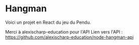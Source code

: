 # Hangman

Voici un projet en React du jeu du Pendu.

Merci à alexischarp-education pour l'API
Lien vers l'API : https://github.com/alexischarp-education/node-hangman-api
